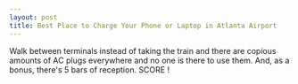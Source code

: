 ```yaml
---
layout: post
title: Best Place to Charge Your Phone or Laptop in Atlanta Airport
---
```

Walk between terminals instead of taking the train and there are copious amounts of AC plugs everywhere and no one is there to use them.  And, as a bonus, there's 5 bars of reception.  SCORE ! 